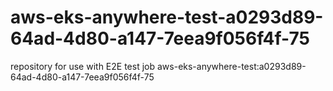 # aws-eks-anywhere-test-a0293d89-64ad-4d80-a147-7eea9f056f4f-75
repository for use with E2E test job aws-eks-anywhere-test:a0293d89-64ad-4d80-a147-7eea9f056f4f-75
